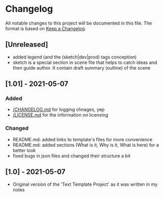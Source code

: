 # Changelog

All notable changes to this project will be documented in this file. The format is based on [Keep a Changelog](https://keepachangelog.com/en/1.0.0/).

## [Unreleased]

- added legend (and the (sketch|dev|prod) tags conception)
- sketch is a special section in scene file that helps to catch ideas and then guide author. It contain draft summary (outline) of the scene

## [1.01] - 2021-05-07

### Added

- [/CHANGELOG.md](CHANGELOG.md) for logging chnages, yep
- [/LICENSE.md](LICENSE.md) for the information on licensing

### Changed

- README.md: added links to template's files for more convenience
- README.md: added sections (What is it, Why is it, What is here) for a better look
- fixed bugs in json files and changed their structure a bit

## [1.0] - 2021-05-07

- Original version of the 'Text Template Project' as it was written in my notes

